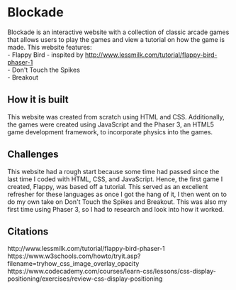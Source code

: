 # Blockade

Blockade is an interactive website with a collection of classic arcade games that allows 
users to play the games and view a tutorial on how the game is made. 
This website features: 
<br>- Flappy Bird - inspited by http://www.lessmilk.com/tutorial/flappy-bird-phaser-1
<br>- Don't Touch the Spikes
<br>- Breakout

<h2> How it is built </h2>
This website was created from scratch using HTML and CSS. Additionally, the games were 
created using JavaScript and the Phaser 3, an HTML5 game development framework, to 
incorporate physics into the games.

<h2> Challenges </h2>
This website had a rough start because some time had passed since the last time I coded 
with HTML, CSS, and JavaScript. Hence, the first game I created, Flappy, was based off 
a tutorial. This served as an excellent refresher for these languages as once I got 
the hang of it, I then went on to do my own take on Don't Touch the Spikes and Breakout. 
This was also my first time using Phaser 3, so I had to research and look into how it 
worked. 

<h2> Citations </h2>
http://www.lessmilk.com/tutorial/flappy-bird-phaser-1
<br>https://www.w3schools.com/howto/tryit.asp?filename=tryhow_css_image_overlay_opacity
<br>https://www.codecademy.com/courses/learn-css/lessons/css-display-positioning/exercises/review-css-display-positioning
